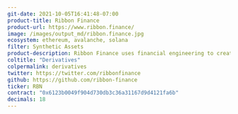 ```yaml
---
git-date: 2021-10-05T16:41:48-07:00
product-title: Ribbon Finance
product-url: https://www.ribbon.finance/
image: /images/output_md/ribbon.finance.jpg
ecosystem: ethereum, avalanche, solana
filter: Synthetic Assets
product-description: Ribbon Finance uses financial engineering to create structured products that deliver sustainable yield.
coltitle: "Derivatives"
colpermalink: derivatives
twitter: https://twitter.com/ribbonfinance
github: https://github.com/ribbon-finance
ticker: RBN
contract: "0x6123b0049f904d730db3c36a31167d9d4121fa6b"
decimals: 18
---
```


